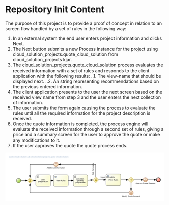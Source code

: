 Repository Init Content
=======================

The purpose of this project is to provide a proof of concept in relation to an screen flow handled by a set of rules in the following way:
1. In an external system the end user enters project information and clicks Next.
2. The Next button submits a new Process instance for the project using cloud_solution_projects.quote_cloud_solution from cloud_solution_projects kjar.
3. The cloud_solution_projects.quote_cloud_solution process evaluates the received information with a set of rules and responds to the client application with the following results:
..1. The view-name that should be displayed next.
..2. An string representing recommendations based on the previous entered information.
4. The client application presents to the user the next screen based on the received view name from step 3 and the user enters the next collection of information.
5. The user submits the form again causing the process to evaluate the rules until all the required information for the project description is received.
6. Once the quote information is completed, the process engine will evaluate the received information through a second set of rules, giving a price and a summary screen for the user to approve the quote or make any modifications to it.
7. If the user approves the quote the quote process ends.

![Process Image](cloud_solution_projects.quote-cloud-solution.png "cloud_solution_projects.quote-cloud-solution.png")

